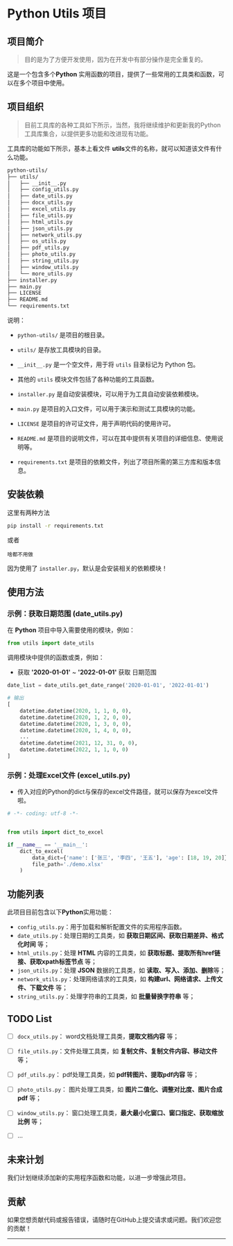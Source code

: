 # Python Utils 项目



## 项目简介
> 目的是为了方便开发使用，因为在开发中有部分操作是完全重复的。

这是一个包含多个**Python** 实用函数的项目，提供了一些常用的工具类和函数，可以在多个项目中使用。



## 项目组织

> 目前工具库的各种工具如下所示，当然，我将继续维护和更新我的Python工具库集合，以提供更多功能和改进现有功能。



工具库的功能如下所示，基本上看文件 **utils**文件的名称，就可以知道该文件有什么功能。

```bash
python-utils/
├── utils/
│   ├── __init__.py
│   ├── config_utils.py
│   ├── date_utils.py
│   ├── docx_utils.py
│   ├── excel_utils.py
│   ├── file_utils.py
│   ├── html_utils.py
│   ├── json_utils.py
│   ├── network_utils.py
│   ├── os_utils.py
│   ├── pdf_utils.py
│   ├── photo_utils.py
│   ├── string_utils.py
│   ├── window_utils.py
│   └── more_utils.py
├── installer.py
├── main.py
├── LICENSE
├── README.md
└── requirements.txt
```

说明：

- `python-utils/` 是项目的根目录。

- `utils/` 是存放工具模块的目录。

- `__init__.py` 是一个空文件，用于将 `utils` 目录标记为 Python 包。

- 其他的 `utils` 模块文件包括了各种功能的工具函数。

- `installer.py` 是自动安装模块，可以用于为工具自动安装依赖模块。

- `main.py` 是项目的入口文件，可以用于演示和测试工具模块的功能。

- `LICENSE` 是项目的许可证文件，用于声明代码的使用许可。

- `README.md` 是项目的说明文件，可以在其中提供有关项目的详细信息、使用说明等。

- `requirements.txt` 是项目的依赖文件，列出了项目所需的第三方库和版本信息。





## 安装依赖

这里有两种方法

```bash
pip install -r requirements.txt
```

或者

```
啥都不用做
```



因为使用了 `installer.py`，默认是会安装相关的依赖模块！





## 使用方法



### 示例：获取日期范围 (date_utils.py)

在 **Python** 项目中导入需要使用的模块，例如：

```py
from utils import date_utils
```



调用模块中提供的函数或类，例如：

- 获取 **'2020-01-01'** ~ **'2022-01-01'**  获取 日期范围

```py
date_list = date_utils.get_date_range('2020-01-01', '2022-01-01')

# 输出
[
    datetime.datetime(2020, 1, 1, 0, 0), 
    datetime.datetime(2020, 1, 2, 0, 0), 
    datetime.datetime(2020, 1, 3, 0, 0), 
    datetime.datetime(2020, 1, 4, 0, 0),
    ...
    datetime.datetime(2021, 12, 31, 0, 0), 
    datetime.datetime(2022, 1, 1, 0, 0)
]
```



### 示例：处理Excel文件 (excel_utils.py)

- 传入对应的Python的dict与保存的excel文件路径，就可以保存为excel文件啦。

```py
# -*- coding: utf-8 -*-


from utils import dict_to_excel

if __name__ == '__main__':
    dict_to_excel(
        data_dict={'name': ['张三', '李四', '王五'], 'age': [18, 19, 20]},
        file_path='./demo.xlsx'
    )
```





## 功能列表

此项目目前包含以下**Python**实用功能：

- `config_utils.py`：用于加载和解析配置文件的实用程序函数。
- `date_utils.py`：处理日期的工具类，如 **获取日期区间、获取日期差异、格式化时间** 等；
- `html_utils.py`：处理 **HTML** 内容的工具类，如 **获取标题、提取所有href链接、获取xpath标签节点** 等；
- `json_utils.py`：处理 **JSON** 数据的工具类，如 **读取、写入、添加、删除**等；
- `network_utils.py`：处理网络请求的工具类，如 **构建url、网络请求、上传文件、下载文件** 等；
- `string_utils.py`：处理字符串的工具类，如 **批量替换字符串** 等；


## TODO List
- [ ] `docx_utils.py`： word文档处理工具类，**提取文档内容** 等；
- [ ] `file_utils.py`：文件处理工具类，如 **复制文件、复制文件内容、移动文件** 等；
- [ ] `pdf_utils.py`： pdf处理工具类，如 **pdf转图片、提取pdf内容** 等；
- [ ] `photo_utils.py`： 图片处理工具类，如 **图片二值化、调整对比度、图片合成pdf** 等；
- [ ] `window_utils.py`： 窗口处理工具类，**最大最小化窗口、窗口指定、获取缩放比例** 等；
- [ ] ...


## 未来计划

我们计划继续添加新的实用程序函数和功能，以进一步增强此项目。



## 贡献

如果您想贡献代码或报告错误，请随时在GitHub上提交请求或问题。我们欢迎您的贡献！





****